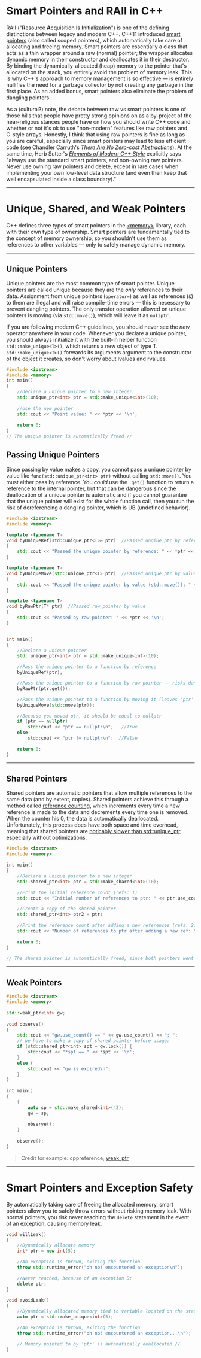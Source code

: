 # Smart Pointers and RAII in C++
RAII ("**R**esource **A**cquisition **I**s **I**nitialization") is one of the defining distinctions between legacy and modern C++. C++11 introduced [smart pointers](https://github.com/EthanC2/Notes-and-Writeups/blob/main/C%2B%2B/Memory%20Management/Smart%20Pointers%20and%20RAII.md) (also called scoped pointers), which automatically take care of allocating and freeing memory.
Smart pointers are essentially a class that acts as a thin wrapper around a raw (normal) pointer; the wrapper allocates dynamic memory in their constructor and deallocates it in
their destructor. By binding the dynamically-allocated (heap) memory to the pointer that's allocated on the stack, you entirely avoid the problem of memory leak. This is why C++'s approach to memory management is so effective — is entirely nullifies the need for a garbage collector by not creating any garbage in the first place. As an added bonus, smart pointers also eliminate the problem of dangling pointers.

As a (cultural?) note, the debate between raw vs smart pointers is one of those hills that people have pretty strong opinions on as a by-project of the near-religous stances people have on how you should write C++ code and whether or not it's ok to use "non-modern" features like raw pointers and C-style arrays. Honestly, I think that using raw pointers is fine as long as you are careful, especially since smart pointers may lead to less efficient code (see Chandler Carruth's [_There Are No Zero-cost Abstractions_](https://www.youtube.com/watch?v=rHIkrotSwcc)). At the same time, Herb Sutter's [_Elements of Modern C++ Style_](https://herbsutter.com/elements-of-modern-c-style/) explicitly says "always use the standard smart pointers, and non-owning raw pointers. Never use owning raw pointers and delete, except in rare cases when 
implementing your own low-level data structure (and even then keep that well encapsulated inside a class boundary)."

---

# Unique, Shared, and Weak Pointers
C++ defines three types of smart pointers in the [\<memory\>](https://en.cppreference.com/w/cpp/header/memory) library, each with their own type of ownership.
Smart pointers are fundamentally tied to the concept of memory ownership, so you shouldn't use them as references to other variables — only to safely manage dynamic memory.

---

## Unique Pointers
Unique pointers are the most common type of smart pointer. Unique pointers are called unique because they are the _only_ references to their data. Assignment from
unique pointers (`operator=`) as well as references (`&`) to them are illegal and will raise compile-time errors — this is necessary to prevent dangling pointers. 
The only transfer operation allowed on unique pointers is moving (via `std::move()`), which will leave it as `nullptr`.

If you are following modern C++ guidelines, you should never see the _new_ operator anywhere in your code. Whenever you declare a unique pointer, you should
always initialize it with the built-in helper function `std::make_unique<T>()`, which returns a new object of type T. `std::make_unique<T>()` forwards its arguments
argument to the constructor of the object it creates, so don't worry about lvalues and rvalues.

```C++
#include <iostream>
#include <memory>
int main()
{
    //Declare a unique pointer to a new integer
    std::unique_ptr<int> ptr = std::make_unique<int>(10);
    
    //Use the new pointer
    std::cout << "Point value: " << *ptr << '\n';
    
    return 0;
} 
// The unique pointer is automatically freed //
```

## Passing Unique Pointers
Since passing by value makes a copy, you cannot pass a unique pointer by value like `func(std::unique_ptr<int> ptr)` without calling `std::move()`. You must either pass by reference. You _could_ use the `.get()` function to return a reference to the internal pointer, but that can be dangerous since the deallocation of a unique
pointer is automatic and if you cannot guarantee that the unique pointer will exist for the whole function call, then you run the risk of dereferencing a dangling pointer,
which is UB (undefined behavior).

```C++
#include <iostream>
#include <memory>

template <typename T>
void byUniqueRef(std::unique_ptr<T>& ptr)  //Passed unqiue_ptr by reference
{
    std::cout << "Passed the unique pointer by reference: " << *ptr << '\n';
}

template <typename T>
void byUniqueMove(std::unique_ptr<T> ptr)  //Passed unique_ptr by value (requires std::move()!)
{
    std::cout << "Passed the unique pointer by value (std::move()): " << *ptr << '\n';
}

template <typename T>
void byRawPtr(T* ptr)  //Passed raw pointer by value
{
    std::cout << "Passed by raw pointer: " << *ptr << '\n';
}


int main()
{
    //Declare a unique pointer
    std::unique_ptr<int> ptr = std::make_unique<int>(10);

    //Pass the unique pointer to a function by reference
    byUniqueRef(ptr);

    //Pass the unique pointer to a function by raw pointer -- risks dangling pointer! (ok, not in this context, but others)
    byRawPtr(ptr.get());

    //Pass the unique pointer to a function by moving it (leaves 'ptr' as a nullptr)
    byUniqueMove(std::move(ptr));

    //Because you moved ptr, it should be equal to nullptr
    if (ptr == nullptr)
        std::cout << "ptr == nullptr\n";   //True
    else
        std::cout << "ptr != nullptr\n";  //False

    return 0;
}
```

---

## Shared Pointers
Shared pointers are automatic pointers that allow multiple references to the same data (and by extent, copies). Shared pointers achieve this through a method
called [reference counting](https://en.wikipedia.org/wiki/Resource_acquisition_is_initialization#Reference_counting), which increments every time a new reference is
made to the data and decrements every time one is removed. When the counter his 0, the data is automatically deallocated. Unfortunately, this process does have both 
space and time overhead, meaning that shared pointers are [noticably slower than std::unique_ptr](https://www.modernescpp.com/index.php/memory-and-performance-overhead-of-smart-pointer), especially without optimizations.

```C++
#include <iostream>
#include <memory>

int main()
{
    //Declare a unique pointer to a new integer
    std::shared_ptr<int> ptr = std::make_shared<int>(10);

    //Print the initial reference count (refs: 1)
    std::cout << "Initial number of references to ptr: " << ptr.use_count() << '\n';

    //Create a copy of the shared pointer
    std::shared_ptr<int> ptr2 = ptr;
    
    //Print the reference count after adding a new references (refs: 2)
    std::cout << "Number of references to ptr after adding a new ref: " << ptr.use_count() << '\n';

    return 0;
}

// The shared pointer is automatically freed, since both pointers went out of scope //
```

---

## Weak Pointers


```C++
#include <iostream>
#include <memory>
 
std::weak_ptr<int> gw;
 
void observe()
{
    std::cout << "gw.use_count() == " << gw.use_count() << "; ";
    // we have to make a copy of shared pointer before usage:
    if (std::shared_ptr<int> spt = gw.lock()) {
        std::cout << "*spt == " << *spt << '\n';
    }
    else {
        std::cout << "gw is expired\n";
    }
}
 
int main()
{
    {
        auto sp = std::make_shared<int>(42);
        gw = sp;
 
        observe();
    }
 
    observe();
}
```
> Credit for example: cppreference, [weak\_ptr](https://en.cppreference.com/w/cpp/memory/weak_ptr)

---

# Smart Pointers and Exception Safety
By automatically taking care of freeing the allocated memory, smart pointers allow you to safely throw errors without risking memory leak.
With normal pointers, you risk never reaching the `delete` statement in the event of an exception, causing memory leak.

```C++
void willLeak()
{
    //Dynamically allocate memory
    int* ptr = new int(5);

    //An exception is thrown, exiting the function
    throw std::runtime_error("oh no! encountered an exception\n");

    //Never reached, because of an exception D:
    delete ptr;
}

void avoidLeak()
{
    //Dynamically allocated memory tied to variable located on the stack
    auto ptr = std::make_unique<int>(5);

    //An exception is thrown, exiting the function
    throw std::runtime_error("oh no! encountered an exception...\n");

    // Memory pointed to by 'ptr' is automatically deallocated //
}
```
